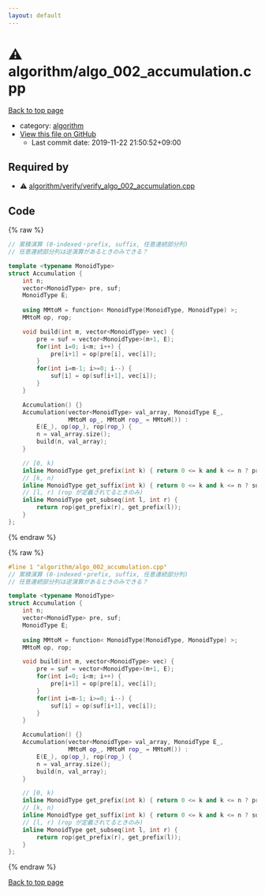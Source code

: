 ```yaml
---
layout: default
---
```


<!-- mathjax config similar to math.stackexchange -->
<script type="text/javascript" async
  src="https://cdnjs.cloudflare.com/ajax/libs/mathjax/2.7.5/MathJax.js?config=TeX-MML-AM_CHTML">
</script>
<script type="text/x-mathjax-config">
  MathJax.Hub.Config({
    TeX: { equationNumbers: { autoNumber: "AMS" }},
    tex2jax: {
      inlineMath: [ ['$','$'] ],
      processEscapes: true
    },
    "HTML-CSS": { matchFontHeight: false },
    displayAlign: "left",
    displayIndent: "2em"
  });
</script>

<script type="text/javascript" src="https://cdnjs.cloudflare.com/ajax/libs/jquery/3.4.1/jquery.min.js"></script>
<script src="https://cdn.jsdelivr.net/npm/jquery-balloon-js@1.1.2/jquery.balloon.min.js" integrity="sha256-ZEYs9VrgAeNuPvs15E39OsyOJaIkXEEt10fzxJ20+2I=" crossorigin="anonymous"></script>
<script type="text/javascript" src="../../assets/js/copy-button.js"></script>
<link rel="stylesheet" href="../../assets/css/copy-button.css" />


# :warning: algorithm/algo_002_accumulation.cpp

<a href="../../index.html">Back to top page</a>

* category: <a href="../../index.html#ed469618898d75b149e5c7c4b6a1c415">algorithm</a>
* <a href="{{ site.github.repository_url }}/blob/master/algorithm/algo_002_accumulation.cpp">View this file on GitHub</a>
    - Last commit date: 2019-11-22 21:50:52+09:00




## Required by

* :warning: <a href="verify/verify_algo_002_accumulation.cpp.html">algorithm/verify/verify_algo_002_accumulation.cpp</a>


## Code

<a id="unbundled"></a>
{% raw %}
```cpp
// 累積演算 (0-indexed・prefix, suffix, 任意連続部分列)
// 任意連続部分列は逆演算があるときのみできる？

template <typename MonoidType>
struct Accumulation {
    int n;
    vector<MonoidType> pre, suf;
    MonoidType E;
    
    using MMtoM = function< MonoidType(MonoidType, MonoidType) >;
    MMtoM op, rop;

    void build(int m, vector<MonoidType> vec) {
        pre = suf = vector<MonoidType>(m+1, E);
        for(int i=0; i<m; i++) {
            pre[i+1] = op(pre[i], vec[i]);
        }
        for(int i=m-1; i>=0; i--) {
            suf[i] = op(suf[i+1], vec[i]);
        }
    }

    Accumulation() {}
    Accumulation(vector<MonoidType> val_array, MonoidType E_,
                 MMtoM op_, MMtoM rop_ = MMtoM()) :
        E(E_), op(op_), rop(rop_) {
        n = val_array.size();
        build(n, val_array);
    }

    // [0, k)
    inline MonoidType get_prefix(int k) { return 0 <= k and k <= n ? pre[k] : E; }
    // [k, n)
    inline MonoidType get_suffix(int k) { return 0 <= k and k <= n ? suf[k] : E; }
    // [l, r) (rop が定義されてるときのみ)
    inline MonoidType get_subseq(int l, int r) {
        return rop(get_prefix(r), get_prefix(l));
    }
};

```
{% endraw %}

<a id="bundled"></a>
{% raw %}
```cpp
#line 1 "algorithm/algo_002_accumulation.cpp"
// 累積演算 (0-indexed・prefix, suffix, 任意連続部分列)
// 任意連続部分列は逆演算があるときのみできる？

template <typename MonoidType>
struct Accumulation {
    int n;
    vector<MonoidType> pre, suf;
    MonoidType E;
    
    using MMtoM = function< MonoidType(MonoidType, MonoidType) >;
    MMtoM op, rop;

    void build(int m, vector<MonoidType> vec) {
        pre = suf = vector<MonoidType>(m+1, E);
        for(int i=0; i<m; i++) {
            pre[i+1] = op(pre[i], vec[i]);
        }
        for(int i=m-1; i>=0; i--) {
            suf[i] = op(suf[i+1], vec[i]);
        }
    }

    Accumulation() {}
    Accumulation(vector<MonoidType> val_array, MonoidType E_,
                 MMtoM op_, MMtoM rop_ = MMtoM()) :
        E(E_), op(op_), rop(rop_) {
        n = val_array.size();
        build(n, val_array);
    }

    // [0, k)
    inline MonoidType get_prefix(int k) { return 0 <= k and k <= n ? pre[k] : E; }
    // [k, n)
    inline MonoidType get_suffix(int k) { return 0 <= k and k <= n ? suf[k] : E; }
    // [l, r) (rop が定義されてるときのみ)
    inline MonoidType get_subseq(int l, int r) {
        return rop(get_prefix(r), get_prefix(l));
    }
};

```
{% endraw %}

<a href="../../index.html">Back to top page</a>

